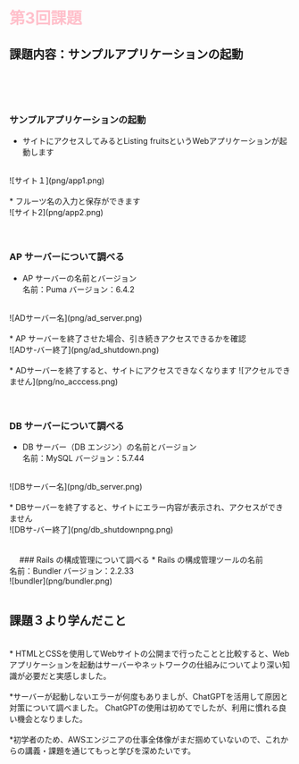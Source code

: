# <font color ="pink">第3回課題</font>

## 課題内容：サンプルアプリケーションの起動
<br>
<br>
<br>

### サンプルアプリケーションの起動
* サイトにアクセスしてみるとListing fruitsというWebアプリケーションが起動します
<br>
![サイト１](png/app1.png)
<br>
<br>
* フルーツ名の入力と保存ができます
<br>
 ![サイト2](png/app2.png) 
<br>
<br>
<br>

### AP サーバーについて調べる
* AP サーバーの名前とバージョン
<br>名前：Puma バージョン：6.4.2　
<br>
![ADサーバー名](png/ad_server.png)
<br>
<br>
* AP サーバーを終了させた場合、引き続きアクセスできるかを確認
<br>
![ADサ-バー終了](png/ad_shutdown.png)
<br>
<br>
* ADサーバーを終了すると、サイトにアクセスできなくなります
![アクセルできません](png/no_acccess.png)
<br>
<br>
<br>

### DB サーバーについて調べる
*  DB サーバー（DB エンジン）の名前とバージョン
<br>名前：MySQL バージョン：5.7.44
<br>
![DBサーバー名](png/db_server.png)
<br>
<br>
* DBサーバーを終了すると、サイトにエラー内容が表示され、アクセスができません
<br>
![DBサ-バー終了](png/db_shutdownpng.png)
<br>
<br>
<br>
　
### Rails の構成管理について調べる
* Rails の構成管理ツールの名前
<br>名前：Bundler バージョン：2.2.33
<br>
![bundler](png/bundler.png)
<br>
<br>

## 課題３より学んだこと
<br>
* HTMLとCSSを使用してWebサイトの公開まで行ったことと比較すると、Webアプリケーションを起動はサーバーやネットワークの仕組みについてより深い知識が必要だと実感しました。
<br>
<br>
*サーバーが起動しないエラーが何度もありましが、ChatGPTを活用して原因と対策について調べました。
ChatGPTの使用は初めてでしたが、利用に慣れる良い機会となりました。
<br>
<br>
*初学者のため、AWSエンジニアの仕事全体像がまだ掴めていないので、これからの講義・課題を通じてもっと学びを深めたいです。

